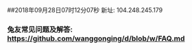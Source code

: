 ##2018年09月28日07时12分07秒 新址: 104.248.245.179
### 兔友常见问题及解答: https://github.com/wanggonging/d/blob/w/FAQ.md
